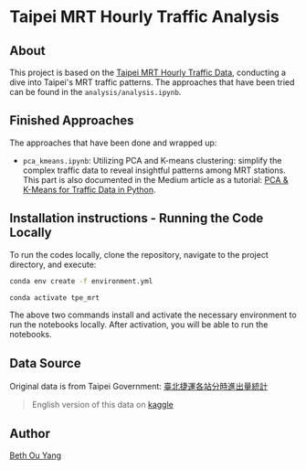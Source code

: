 # Taipei MRT Hourly Traffic Analysis

## About
This project is based on the [Taipei MRT Hourly Traffic Data](https://www.kaggle.com/datasets/bethouyang/taipei-mrt-hourly-traffic-data), conducting a dive into Taipei's MRT traffic patterns. The approaches that have been tried can be found in the `analysis/analysis.ipynb`.

## Finished Approaches 
The approaches that have been done and wrapped up:
- `pca_kmeans.ipynb`: Utilizing PCA and K-means clustering: simplify the complex traffic data to reveal insightful patterns among MRT stations. 
This part is also documented in the Medium article as a tutorial: [PCA & K-Means for Traffic Data in Python](https://towardsdatascience.com/pca-k-means-for-traffic-data-in-python-a0ec66ab4789). 

## Installation instructions - Running the Code Locally

To run the codes locally, clone the repository, navigate to the project directory, and execute:
```bash
conda env create -f environment.yml
```
```bash
conda activate tpe_mrt 
```
The above two commands install and activate the necessary environment to run the notebooks locally. After activation, you will be able to run the notebooks.

## Data Source
Original data is from Taipei Government: [臺北捷運各站分時進出量統計](https://data.gov.tw/dataset/128506)
> English version of this data on [kaggle](https://www.kaggle.com/datasets/bethouyang/taipei-mrt-hourly-traffic-data)
 
## Author
[Beth Ou Yang](https://github.com/beth-ouyang)
